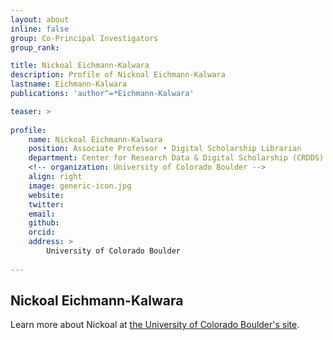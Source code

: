 ```yaml
---
layout: about
inline: false
group: Co-Principal Investigators
group_rank: 

title: Nickoal Eichmann-Kalwara
description: Profile of Nickoal Eichmann-Kalwara
lastname: Eichmann-Kalwara
publications: 'author^=*Eichmann-Kalwara'

teaser: >
  
profile:
    name: Nickoal Eichmann-Kalwara
    position: Associate Professor • Digital Scholarship Librarian
    department: Center for Research Data & Digital Scholarship (CRDDS)
    <!-- organization: University of Colorado Boulder -->
    align: right
    image: generic-icon.jpg
    website: 
    twitter: 
    email: 
    github: 
    orcid: 
    address: >
        University of Colorado Boulder
        
---
```


## Nickoal Eichmann-Kalwara

Learn more about Nickoal at [the University of Colorado Boulder's site](https://www.colorado.edu/libraries/nickoal-eichmann-kalwara).
